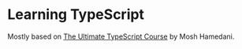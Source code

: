 # Learning TypeScript

Mostly based on [The Ultimate TypeScript Course](https://codewithmosh.com/p/the-ultimate-typescript) by Mosh Hamedani.
